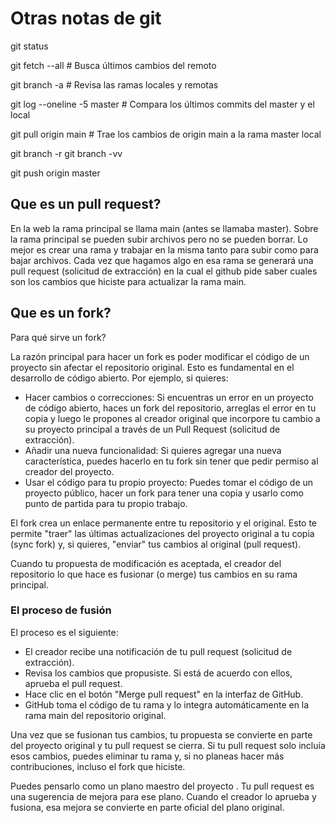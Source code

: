 # Otras notas de git
git status

git fetch --all # Busca últimos cambios del remoto

git branch -a # Revisa las ramas locales y remotas

git log --oneline -5 master # Compara los últimos commits del master y el local

git pull origin main # Trae los cambios de origin main a la rama master local

git branch -r 
git branch -vv

git push origin master

## Que es un pull request?
En la web la rama principal se llama main (antes se llamaba master). Sobre la rama principal se pueden subir archivos pero no se pueden borrar. Lo mejor es crear una rama y trabajar en la misma tanto para subir como para bajar archivos. Cada vez que hagamos algo en esa rama se generará una pull request (solicitud de extracción) en la cual el github pide saber cuales son los cambios que hiciste para actualizar la rama main. 

## Que es un fork?

Para qué sirve un fork?

La razón principal para hacer un fork es poder modificar el código de un proyecto sin afectar el repositorio original. Esto es fundamental en el desarrollo de código abierto. Por ejemplo, si quieres:
  - Hacer cambios o correcciones: Si encuentras un error en un proyecto de código abierto, haces un fork del repositorio, arreglas el error en tu copia y luego le propones al creador original que incorpore tu cambio a su proyecto principal a través de un Pull Request (solicitud de extracción).
  - Añadir una nueva funcionalidad: Si quieres agregar una nueva característica, puedes hacerlo en tu fork sin tener que pedir permiso al creador del proyecto.
  - Usar el código para tu propio proyecto: Puedes tomar el código de un proyecto público, hacer un fork para tener una copia y usarlo como punto de partida para tu propio trabajo.

El fork crea un enlace permanente entre tu repositorio y el original. Esto te permite "traer" las últimas actualizaciones del proyecto original a tu copia (sync fork) y, si quieres, "enviar" tus cambios al original (pull request).

Cuando tu propuesta de modificación es aceptada, el creador del repositorio lo que hace es fusionar (o merge) tus cambios en su rama principal.
### El proceso de fusión
El proceso es el siguiente:
  - El creador recibe una notificación de tu pull request (solicitud de extracción).
  - Revisa los cambios que propusiste. Si está de acuerdo con ellos, aprueba el pull request.
  - Hace clic en el botón "Merge pull request" en la interfaz de GitHub.
  - GitHub toma el código de tu rama y lo integra automáticamente en la rama main del repositorio original.

Una vez que se fusionan tus cambios, tu propuesta se convierte en parte del proyecto original y tu pull request se cierra. Si tu pull request solo incluía esos cambios, puedes eliminar tu rama y, si no planeas hacer más contribuciones, incluso el fork que hiciste.

Puedes pensarlo como un plano maestro del proyecto . Tu pull request es una sugerencia de mejora para ese plano. Cuando el creador lo aprueba y fusiona, esa mejora se convierte en parte oficial del plano original.



